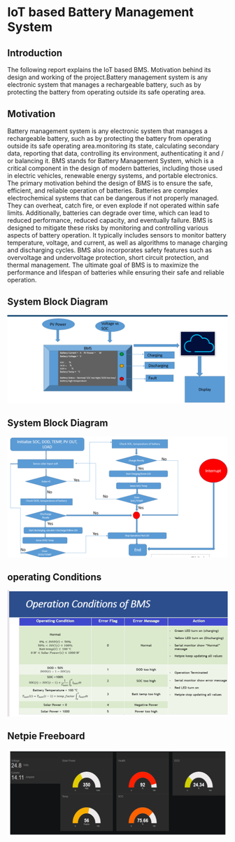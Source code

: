 <h1>IoT based Battery Management System​</h1>
<h2>Introduction</h2>
    <p>The following report explains the IoT based BMS. Motivation behind its design and working of the project.Battery management system is any electronic system that manages a rechargeable battery, such as by protecting the battery from operating outside its safe operating area.
<h2>Motivation</h2>
<p>Battery management system is any electronic system that manages a rechargeable battery, such as by protecting the battery from operating outside its safe operating area.monitoring its state, calculating secondary data, reporting that data, controlling its environment, authenticating it and / or balancing it.
BMS stands for Battery Management System, which is a critical component in the design of modern batteries, including those used in electric vehicles, renewable energy systems, and portable electronics. The primary motivation behind the design of BMS is to ensure the safe, efficient, and reliable operation of batteries.
Batteries are complex electrochemical systems that can be dangerous if not properly managed. They can overheat, catch fire, or even explode if not operated within safe limits. Additionally, batteries can degrade over time, which can lead to reduced performance, reduced capacity, and eventually failure.
BMS is designed to mitigate these risks by monitoring and controlling various aspects of battery operation. It typically includes sensors to monitor battery temperature, voltage, and current, as well as algorithms to manage charging and discharging cycles. BMS also incorporates safety features such as overvoltage and undervoltage protection, short circuit protection, and thermal management.
The ultimate goal of BMS is to maximize the performance and lifespan of batteries while ensuring their safe and reliable operation.
<h2>System Block Diagram</h2>
<img src="https://github.com/Abdullah1IOT/Battery-Management-System/blob/main/block.png">

<h2>System Block Diagram</h2>
<img src="https://github.com/Abdullah1IOT/Battery-Management-System/blob/main/flow%20chart.png">
<h2>operating Conditions</h2>
<img src="https://github.com/Abdullah1IOT/Battery-Management-System/blob/main/opeartion.png">
<h2>Netpie Freeboard</h2>
<img src="https://github.com/Abdullah1IOT/Battery-Management-System/blob/main/netpie.png">
